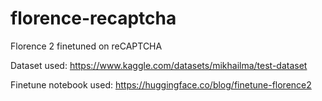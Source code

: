 # florence-recaptcha

Florence 2 finetuned on reCAPTCHA

Dataset used: https://www.kaggle.com/datasets/mikhailma/test-dataset

Finetune notebook used: https://huggingface.co/blog/finetune-florence2
